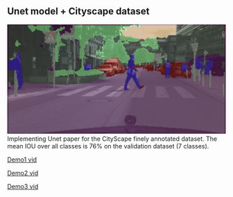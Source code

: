 ## Unet model + Cityscape dataset
![Thumb](thumb.png)
Implementing Unet paper for the CityScape finely annotated dataset.
The mean IOU over all classes is 76% on the validation dataset (7 classes).

[Demo1 vid](https://youtu.be/hwukQZ1rUAo)

[Demo2 vid](https://youtu.be/bpUPKiHMvVY)

[Demo3 vid](https://youtu.be/vBCH5Pkt5y8)
